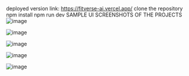 deployed version link: https://fitverse-ai.vercel.app/
clone the repository
npm install 
npm run dev
SAMPLE UI SCREENSHOTS OF THE PROJECTS 
![image](https://github.com/user-attachments/assets/1476fec8-f2f3-4ea8-86cc-166b8eb639e8)

![image](https://github.com/user-attachments/assets/da37546f-bd06-48cb-9f43-61638a4f84ff)

![image](https://github.com/user-attachments/assets/5381786e-54e0-403c-a071-f2fba1b6581a)


![image](https://github.com/user-attachments/assets/28fca566-8a73-4926-8c6b-38e5c460edb7)

![image](https://github.com/user-attachments/assets/e2548cfb-e65a-4e20-882f-dd6c64db35a9)



